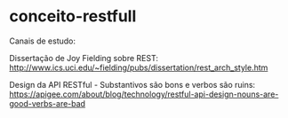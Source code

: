 # conceito-restfull

Canais de estudo:

Dissertação de Joy Fielding sobre REST:
http://www.ics.uci.edu/~fielding/pubs/dissertation/rest_arch_style.htm

Design da API RESTful - Substantivos são bons e verbos são ruins:
https://apigee.com/about/blog/technology/restful-api-design-nouns-are-good-verbs-are-bad



